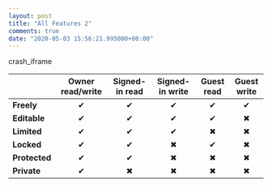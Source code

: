 ```yaml
---
layout: post
title: "All Features 2"
comments: true
date: "2020-05-03 15:56:21.995000+00:00"
---
```


crash_iframe

|                              |Owner read/write|Signed-in read|Signed-in write|Guest read|Guest write|
|:-----------------------------|:--------------:|:------------:|:-------------:|:--------:|:---------:|
|<span class="text-nowrap"><i class="fa fa-leaf fa-fw"></i> **Freely**</span>|✔|✔|✔|✔|✔|
|<span class="text-nowrap"><i class="fa fa-pencil fa-fw"></i> **Editable**</span>|✔|✔|✔|✔|✖|
|<span class="text-nowrap"><i class="fa fa-id-card fa-fw"></i> **Limited**</span>|✔|✔|✔|✖|✖|
|<span class="text-nowrap"><i class="fa fa-lock fa-fw"></i> **Locked**</span>|✔|✔|✖|✔|✖|
|<span class="text-nowrap"><i class="fa fa-umbrella fa-fw"></i> **Protected**</span>|✔|✔|✖|✖|✖|
|<span class="text-nowrap"><i class="fa fa-hand-stop-o fa-fw"></i> **Private**</span>|✔|✖|✖|✖|✖|

